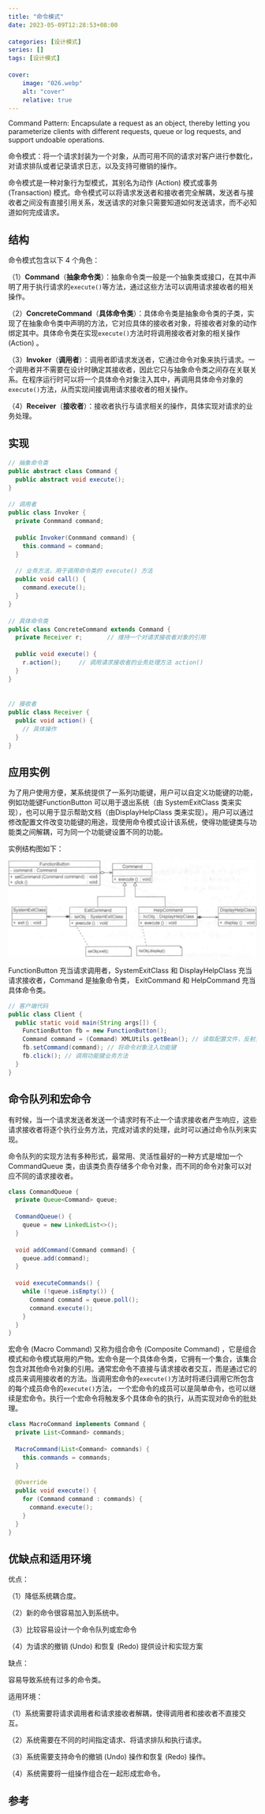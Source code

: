```yaml
---
title: "命令模式"
date: 2023-05-09T12:28:53+08:00

categories: [设计模式]
series: []
tags: [设计模式]

cover:
    image: "026.webp"
    alt: "cover"
    relative: true
---
```


Command Pattern: Encapsulate a request as an object, thereby letting you parameterize clients with different requests, queue or log requests, and support undoable operations.

命令模式：将一个请求封装为一个对象，从而可用不同的请求对客户进行参数化，对请求排队或者记录请求日志，以及支持可撤销的操作。

命令模式是一种对象行为型模式，其别名为动作 (Action) 模式或事务 (Transaction) 模式。命令模式可以将请求发送者和接收者完全解耦，发送者与接收者之间没有直接引用关系，发送请求的对象只需要知道如何发送请求，而不必知道如何完成请求。

## 结构

命令模式包含以下 4 个角色：

（1）**Command**（**抽象命令类**）：抽象命令类一般是一个抽象类或接口，在其中声明了用于执行请求的`execute()`等方法，通过这些方法可以调用请求接收者的相关操作。

（2）**ConcreteCommand**（**具体命令类**）：具体命令类是抽象命令类的子类，实现了在抽象命令类中声明的方法，它对应具体的接收者对象，将接收者对象的动作绑定其中。具体命令类在实现`execute()`方法时将调用接收者对象的相关操作 (Action) 。

（3）**Invoker**（**调用者**）：调用者即请求发送者，它通过命令对象来执行请求。一个调用者并不需要在设计时确定其接收者，因此它只与抽象命令类之间存在关联关系。在程序运行时可以将一个具体命令对象注入其中，再调用具体命令对象的`execute()`方法，从而实现间接调用请求接收者的相关操作。

（4）**Receiver**（**接收者**）：接收者执行与请求相关的操作，具体实现对请求的业务处理。

## 实现

```java
// 抽象命令类
public abstract class Command {
  public abstract void execute();
}

// 调用者
public class Invoker {
  private Conmmand command;
  
  public Invoker(Conmmand command) {
    this.command = command;
  }
  
  // 业务方法，用于调用命令类的 execute() 方法
  public void call() {
    command.execute();
  }
}

// 具体命令类
public class ConcreteCommand extends Command {
  private Receiver r;		// 维持一个对请求接收者对象的引用
  
  public void execute() {
    r.action();		// 调用请求接收者的业务处理方法 action()
  }
}


// 接收者
public class Receiver {
  public void action() {
    // 具体操作
  }
}
```

## 应用实例

为了用户使用方便，某系统提供了一系列功能键，用户可以自定义功能键的功能，例如功能键FunctionButton 可以用于退出系统（由 SystemExitClass 类来实现），也可以用于显示帮助文档（由DisplayHelpClass 类来实现）。用户可以通过修改配置文件改变功能键的用途，现使用命令模式设计该系统，使得功能键类与功能类之间解耦，可为同一个功能键设置不同的功能。

实例结构图如下：

![image-20230509180337891](./img/index/image-20230509180337891.png)

FunctionButton 充当请求调用者，SystemExitClass 和 DisplayHelpClass 充当请求接收者，Command 是抽象命令类， ExitCommand 和 HelpCommand 充当具体命令类。

```java
// 客户端代码
public class Client {
  public static void main(String args[]) {
    FunctionButton fb = new FunctionButton();
    Command command = (Command) XMLUtils.getBean();	// 读取配置文件，反射生成对象
    fb.setCommand(command);	// 将命令对象注入功能键
    fb.click();	// 调用功能键业务方法
  }
}
```

## 命令队列和宏命令

有时候，当一个请求发送者发送一个请求时有不止一个请求接收者产生响应，这些请求接收者将逐个执行业务方法，完成对请求的处理，此时可以通过命令队列来实现。

命令队列的实现方法有多种形式，最常用、灵活性最好的一种方式是增加一个 CommandQueue 类，由该类负责存储多个命令对象，而不同的命令对象可以对应不同的请求接收者。

```java
class CommandQueue {
  private Queue<Command> queue;

  CommandQueue() {
    queue = new LinkedList<>();
  }

  void addCommand(Command command) {
    queue.add(command);
  }

  void executeCommands() {
    while (!queue.isEmpty()) {
      Command command = queue.poll();
      command.execute();
    }
  }
}
```

宏命令 (Macro Command) 又称为组合命令 (Composite Command) ，它是组合模式和命令模式联用的产物。宏命令是一个具体命令类，它拥有一个集合，该集合包含对其他命令对象的引用。通常宏命令不直接与请求接收者交互，而是通过它的成员来调用接收者的方法。当调用宏命令的`execute()`方法时将递归调用它所包含的每个成员命令的`execute()`方法， 一个宏命令的成员可以是简单命令，也可以继续是宏命令。执行一个宏命令将触发多个具体命令的执行，从而实现对命令的批处理。

```java
class MacroCommand implements Command {
  private List<Command> commands;

  MacroCommand(List<Command> commands) {
    this.commands = commands;
  }

  @Override
  public void execute() {
    for (Command command : commands) {
      command.execute();
    }
  }
}
```

## 优缺点和适用环境

优点：

（1）降低系统耦合度。

（2）新的命令很容易加入到系统中。

（3）比较容易设计一个命令队列或宏命令

（4）为请求的撤销 (Undo) 和恢复 (Redo) 提供设计和实现方案

缺点：

容易导致系统有过多的命令类。

适用环境：

（1）系统需要将请求调用者和请求接收者解耦，使得调用者和接收者不直接交互。

（2）系统需要在不同的时间指定请求、将请求排队和执行请求。

（3）系统需要支持命令的撤销 (Undo) 操作和恢复 (Redo) 操作。

（4）系统需要将一组操作组合在一起形成宏命令。

## 参考


